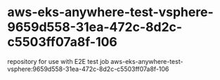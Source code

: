 # aws-eks-anywhere-test-vsphere-9659d558-31ea-472c-8d2c-c5503ff07a8f-106
repository for use with E2E test job aws-eks-anywhere-test-vsphere:9659d558-31ea-472c-8d2c-c5503ff07a8f-106
